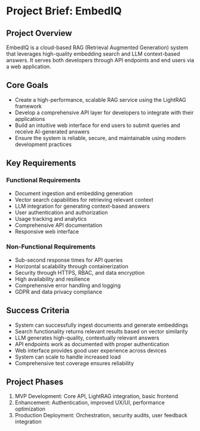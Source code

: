 # Project Brief: EmbedIQ

## Project Overview

EmbedIQ is a cloud-based RAG (Retrieval Augmented Generation) system that leverages high-quality embedding search and LLM context-based answers. It serves both developers through API endpoints and end users via a web application.

## Core Goals

- Create a high-performance, scalable RAG service using the LightRAG framework
- Develop a comprehensive API layer for developers to integrate with their applications
- Build an intuitive web interface for end users to submit queries and receive AI-generated answers
- Ensure the system is reliable, secure, and maintainable using modern development practices

## Key Requirements

### Functional Requirements

- Document ingestion and embedding generation
- Vector search capabilities for retrieving relevant context
- LLM integration for generating context-based answers
- User authentication and authorization
- Usage tracking and analytics
- Comprehensive API documentation
- Responsive web interface

### Non-Functional Requirements

- Sub-second response times for API queries
- Horizontal scalability through containerization
- Security through HTTPS, RBAC, and data encryption
- High availability and resilience
- Comprehensive error handling and logging
- GDPR and data privacy compliance

## Success Criteria

- System can successfully ingest documents and generate embeddings
- Search functionality returns relevant results based on vector similarity
- LLM generates high-quality, contextually relevant answers
- API endpoints work as documented with proper authentication
- Web interface provides good user experience across devices
- System can scale to handle increased load
- Comprehensive test coverage ensures reliability

## Project Phases

1. MVP Development: Core API, LightRAG integration, basic frontend
2. Enhancement: Authentication, improved UX/UI, performance optimization
3. Production Deployment: Orchestration, security audits, user feedback integration
